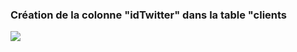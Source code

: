 ### Création de la colonne "idTwitter" dans la table "clients
![](https://i.ibb.co/SyY4kJR/evo1-1.png)
